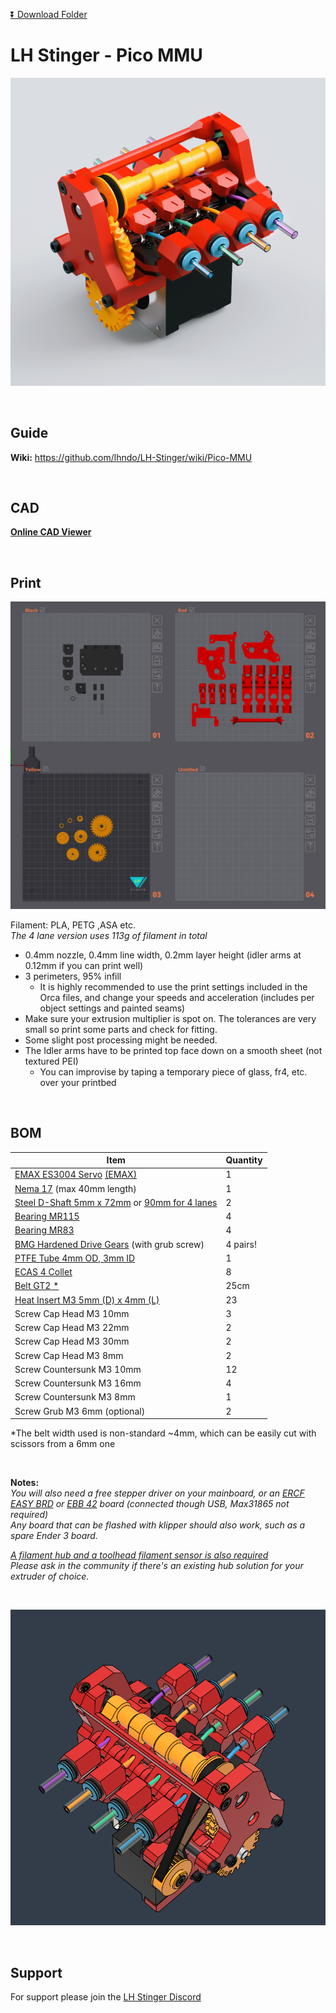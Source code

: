 [:arrow_double_down: Download Folder](https://download-directory.github.io/?url=https%3A%2F%2Fgithub.com%2Flhndo%2FLH-Stinger%2Ftree%2Fmain%2FUser_Mods%2FMMU%2FStinger%2520Pico%2520MMU%2520-%2520%2540LH)

# LH Stinger - Pico MMU


![](Assets/lhs_pico_mmu.png)



<br>

## Guide

**Wiki:** https://github.com/lhndo/LH-Stinger/wiki/Pico-MMU

<br>

## CAD

[**Online CAD Viewer**](http://tiny.cc/lhs-pico-mu)

<br>

## Print

![](Assets/2.png)


Filament: PLA, PETG ,ASA etc.  
*The 4 lane version uses 113g of filament in total*

* 0.4mm nozzle, 0.4mm line width, 0.2mm layer height (idler arms at 0.12mm if you can print well)
* 3 perimeters, 95% infill   
  *  It is highly recommended to use the print settings included in the Orca files, and change your speeds and acceleration (includes per object settings and painted seams)
* Make sure your extrusion multiplier is spot on. The tolerances are very small so print some parts and check for fitting. 
* Some slight post processing might be needed.
* The Idler arms have to be printed top face down on a smooth sheet (not textured PEI) 
    - You can improvise by taping a temporary piece of glass, fr4, etc. over your printbed 



<br>


## BOM

Item | Quantity
-|- 
[EMAX ES3004 Servo](https://s.click.aliexpress.com/e/_oDr5to3) [(EMAX)](https://emaxmodel.com/products/emax-es3004-17g-3-5kg-0-13sec-23t-metal-gear-analog-servo-for-rc-airplane-es3104-upgrade)  | 1
[Nema 17](https://s.click.aliexpress.com/e/_DDhtjPj) (max 40mm length) | 1
[Steel D-Shaft 5mm x 72mm](https://s.click.aliexpress.com/e/_DEqV7oV) or [90mm for 4 lanes](https://s.click.aliexpress.com/e/_ooVBpL1) | 2
[Bearing MR115](https://s.click.aliexpress.com/e/_DeqGPvP)  | 4
[Bearing MR83](https://s.click.aliexpress.com/e/_DDpZxF7)  | 4 
[BMG Hardened Drive Gears](https://s.click.aliexpress.com/e/_DErKaQz) (with grub screw) | 4 pairs!
[PTFE Tube 4mm OD, 3mm ID](https://s.click.aliexpress.com/e/_DCqpjY5)  | 1
[ECAS 4 Collet](https://s.click.aliexpress.com/e/_DBXcy4h)  | 8
[Belt GT2 * ](https://s.click.aliexpress.com/e/_okGVowl)  | 25cm 
[Heat Insert M3 5mm (D) x 4mm (L)](https://s.click.aliexpress.com/e/_Dci6SvT)  | 23
Screw Cap Head M3 10mm  | 3
Screw Cap Head M3 22mm  | 2
Screw Cap Head M3 30mm  | 2
Screw Cap Head M3 8mm  | 2
Screw Countersunk M3 10mm  | 12
Screw Countersunk M3 16mm  | 4
Screw Countersunk M3 8mm  | 1
Screw Grub M3 6mm (optional)  | 2

*The belt width used is non-standard ~4mm, which can be easily cut with scissors from a 6mm one

<br>

**Notes:**  
*You will also need a free stepper driver on your mainboard, or an [ERCF EASY BRD](https://s.click.aliexpress.com/e/_DB2wsgZ) or [EBB 42](https://s.click.aliexpress.com/e/_DlhszCV) board (connected though USB, Max31865 not required)*  
*Any board that can be flashed with klipper should also work, such as a spare Ender 3 board.*

*[A filament hub and a toolhead filament sensor is also required](https://github.com/lhndo/LH-Stinger/tree/main/User_Mods/MMU/Filament%20Hub%20-%20%40LH)*  
*Please ask in the community if there's an existing hub solution for your extruder of choice.*

<br>

![](Assets/4.png)

<br>

## Support


For support please join the [LH Stinger Discord](https://discord.gg/EzssCfnEDS)
